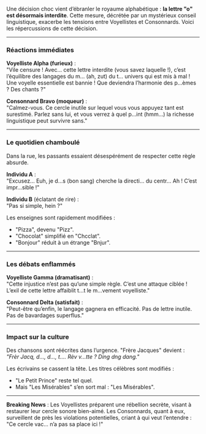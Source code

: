 Une décision choc vient d’ébranler le royaume alphabétique : **la lettre "o" est désormais interdite**. Cette mesure, décrétée par un mystérieux conseil linguistique, exacerbe les tensions entre Voyellistes et Consonnards. Voici les répercussions de cette décision.

---

### **Réactions immédiates**
**Voyelliste Alpha (furieux)** :  
"Vile censure ! Avec... cette lettre interdite (vous savez laquelle !), c’est l’équilibre des langages du m... (ah, zut) du t... univers qui est mis à mal ! Une voyelle essentielle est bannie ! Que deviendra l’harmonie des p...èmes ? Des chants ?"

**Consonnard Bravo (moqueur)** :  
"Calmez-vous. Ce cercle inutile sur lequel vous vous appuyez tant est surestimé. Parlez sans lui, et vous verrez à quel p...int (hmm...) la richesse linguistique peut survivre sans."

---

### **Le quotidien chamboulé**
Dans la rue, les passants essaient désespérément de respecter cette règle absurde.

**Individu A** :  
"Excusez... Euh, je d...s (bon sang) cherche la directi... du centr... Ah ! C’est impr...sible !"

**Individu B** (éclatant de rire) :  
"Pas si simple, hein ?"

Les enseignes sont rapidement modifiées :  
- "Pizza", devenu "Pizz".  
- "Chocolat" simplifié en "Chcclat".  
- "Bonjour" réduit à un étrange "Bnjur".

---

### **Les débats enflammés**
**Voyelliste Gamma (dramatisant)** :  
"Cette injustice n’est pas qu’une simple règle. C’est une attaque ciblée ! L’exil de cette lettre affaiblit t...t le m...vement voyelliste."

**Consonnard Delta (satisfait)** :  
"Peut-être qu’enfin, le langage gagnera en efficacité. Pas de lettre inutile. Pas de bavardages superflus."

---

### **Impact sur la culture**
Des chansons sont réécrites dans l’urgence. "Frère Jacques" devient :  
*"Frèr Jacq, d..., d..., t.... Rèv v...tte ? Ding dng dang."*

Les écrivains se cassent la tête. Les titres célèbres sont modifiés :  
- "Le Petit Prince" reste tel quel.  
- Mais "Les Misérables" s’en sort mal : "Les Misérables".  

---

**Breaking News** : Les Voyellistes préparent une rébellion secrète, visant à restaurer leur cercle sonore bien-aimé. Les Consonnards, quant à eux, surveillent de près les violations potentielles, criant à qui veut l’entendre :  
"Ce cercle vac... n’a pas sa place ici !"